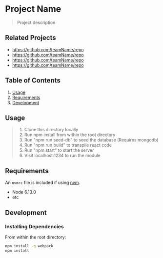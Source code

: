# Project Name

> Project description

## Related Projects

  - https://github.com/teamName/repo
  - https://github.com/teamName/repo
  - https://github.com/teamName/repo
  - https://github.com/teamName/repo

## Table of Contents

1. [Usage](#Usage)
1. [Requirements](#requirements)
1. [Development](#development)

## Usage

> 1. Clone this directory locally
> 2. Run npm install from within the root directory
> 3. Run "npm run seed-db" to seed the database (Requires mongodb)
> 4. Run "npm run build" to transpile react code
> 5. Run "npm start" to start the server
> 6. Visit localhost:1234 to run the module

## Requirements

An `nvmrc` file is included if using [nvm](https://github.com/creationix/nvm).

- Node 6.13.0
- etc

## Development

### Installing Dependencies

From within the root directory:

```sh
npm install -g webpack
npm install
```

